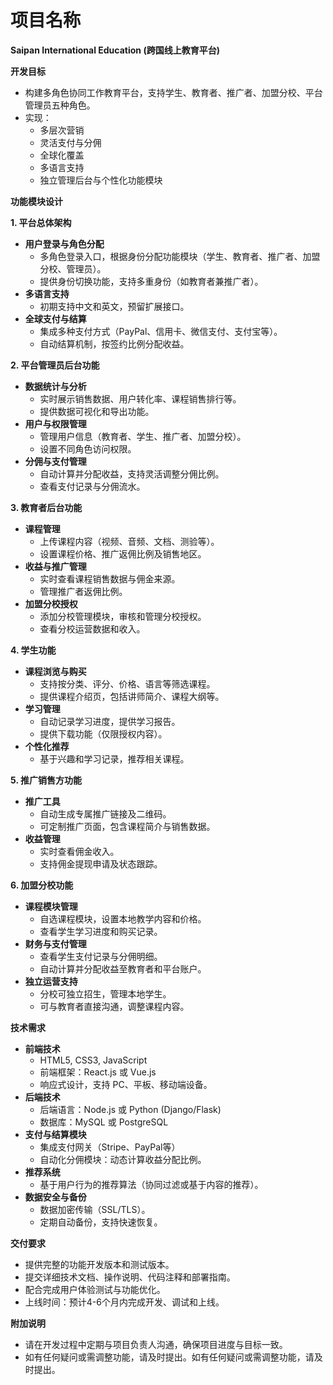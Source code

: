 # **项目名称**

**Saipan International Education (跨国线上教育平台)**

**开发目标**

- 构建多角色协同工作教育平台，支持学生、教育者、推广者、加盟分校、平台管理员五种角色。
- 实现：
  - 多层次营销
  - 灵活支付与分佣
  - 全球化覆盖
  - 多语言支持
  - 独立管理后台与个性化功能模块

**功能模块设计**

**1. 平台总体架构**

- **用户登录与角色分配**
  - 多角色登录入口，根据身份分配功能模块（学生、教育者、推广者、加盟分校、管理员）。
  - 提供身份切换功能，支持多重身份（如教育者兼推广者）。
- **多语言支持**
  - 初期支持中文和英文，预留扩展接口。
- **全球支付与结算**
  - 集成多种支付方式（PayPal、信用卡、微信支付、支付宝等）。
  - 自动结算机制，按签约比例分配收益。

**2. 平台管理员后台功能**

- **数据统计与分析**
  - 实时展示销售数据、用户转化率、课程销售排行等。
  - 提供数据可视化和导出功能。
- **用户与权限管理**
  - 管理用户信息（教育者、学生、推广者、加盟分校）。
  - 设置不同角色访问权限。
- **分佣与支付管理**
  - 自动计算并分配收益，支持灵活调整分佣比例。
  - 查看支付记录与分佣流水。

**3. 教育者后台功能**

- **课程管理**
  - 上传课程内容（视频、音频、文档、测验等）。
  - 设置课程价格、推广返佣比例及销售地区。
- **收益与推广管理**
  - 实时查看课程销售数据与佣金来源。
  - 管理推广者返佣比例。
- **加盟分校授权**
  - 添加分校管理模块，审核和管理分校授权。
  - 查看分校运营数据和收入。

**4. 学生功能**

- **课程浏览与购买**
  - 支持按分类、评分、价格、语言等筛选课程。
  - 提供课程介绍页，包括讲师简介、课程大纲等。
- **学习管理**
  - 自动记录学习进度，提供学习报告。
  - 提供下载功能（仅限授权内容）。
- **个性化推荐**
  - 基于兴趣和学习记录，推荐相关课程。

**5. 推广销售方功能**

- **推广工具**
  - 自动生成专属推广链接及二维码。
  - 可定制推广页面，包含课程简介与销售数据。
- **收益管理**
  - 实时查看佣金收入。
  - 支持佣金提现申请及状态跟踪。

**6. 加盟分校功能**

- **课程模块管理**
  - 自选课程模块，设置本地教学内容和价格。
  - 查看学生学习进度和购买记录。
- **财务与支付管理**
  - 查看学生支付记录与分佣明细。
  - 自动计算并分配收益至教育者和平台账户。
- **独立运营支持**
  - 分校可独立招生，管理本地学生。
  - 可与教育者直接沟通，调整课程内容。

**技术需求**

- **前端技术**
  - HTML5, CSS3, JavaScript
  - 前端框架：React.js 或 Vue.js
  - 响应式设计，支持 PC、平板、移动端设备。
- **后端技术**
  - 后端语言：Node.js 或 Python (Django/Flask)
  - 数据库：MySQL 或 PostgreSQL
- **支付与结算模块**
  - 集成支付网关（Stripe、PayPal等）
  - 自动化分佣模块：动态计算收益分配比例。
- **推荐系统**
  - 基于用户行为的推荐算法（协同过滤或基于内容的推荐）。
- **数据安全与备份**
  - 数据加密传输（SSL/TLS）。
  - 定期自动备份，支持快速恢复。

**交付要求**

- 提供完整的功能开发版本和测试版本。
- 提交详细技术文档、操作说明、代码注释和部署指南。
- 配合完成用户体验测试与功能优化。
- 上线时间：预计4-6个月内完成开发、调试和上线。

**附加说明**

- 请在开发过程中定期与项目负责人沟通，确保项目进度与目标一致。
- 如有任何疑问或需调整功能，请及时提出。如有任何疑问或需调整功能，请及时提出。
